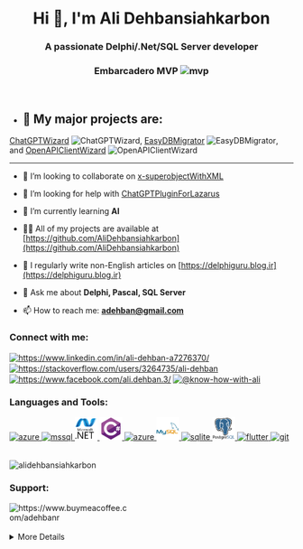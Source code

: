 <h1 align="center">Hi 👋, I'm Ali Dehbansiahkarbon </h1> 
<h3 align="center">A passionate Delphi/.Net/SQL Server developer</h3>
<h3 align="center">Embarcadero MVP  <img src="https://github.com/AliDehbansiahkarbon/AliDehbansiahkarbon/assets/5601608/367f7a2a-71db-4bf6-bdb3-fd4fda19d2d7" alt="mvp" width="200" height="50"/></h3>
<br>

- ## 🔭 My major projects are:
[ChatGPTWizard](https://github.com/AliDehbansiahkarbon/ChatGPTWizard) <img src="https://user-images.githubusercontent.com/5601608/225608017-be60c550-0413-49db-b4b6-3664da20e82f.png" alt="ChatGPTWizard" width="90" height="50"/>, [EasyDBMigrator](https://github.com/AliDehbansiahkarbon/EasyDBMigrator) <img src="https://github-production-user-asset-6210df.s3.amazonaws.com/5601608/257011856-964264bf-ed9e-405f-9047-673ac1428ebc.png" alt="EasyDBMigrator" width="45" height="60"/>, and [OpenAPIClientWizard](https://github.com/AliDehbansiahkarbon/OpenAPIClientWizard) <img src="https://github.com/AliDehbansiahkarbon/OpenAPIClientWizard/assets/5601608/9eab0937-90e4-46ae-bce2-29a24c02bd9d" alt="OpenAPIClientWizard" width="60" height="60"/>

<hr>

- 👯 I’m looking to collaborate on [x-superobjectWithXML](https://github.com/AliDehbansiahkarbon/x-superobjectWithXML)

- 🤝 I’m looking for help with [ChatGPTPluginForLazarus](https://github.com/AliDehbansiahkarbon/ChatGPTPluginForLazarus)

- 🌱 I’m currently learning **AI**

- 👨‍💻 All of my projects are available at [https://github.com/AliDehbansiahkarbon](https://github.com/AliDehbansiahkarbon)

- 📝 I regularly write non-English articles on [https://delphiguru.blog.ir](https://delphiguru.blog.ir)

- 💬 Ask me about **Delphi, Pascal, SQL Server**

- 📫 How to reach me:  **adehban@gmail.com**

<h3 align="left">Connect with me:</h3>
<p align="left">
<a href="https://www.linkedin.com/in/ali-dehban-a7276370/" target="blank"><img align="center" src="https://raw.githubusercontent.com/rahuldkjain/github-profile-readme-generator/master/src/images/icons/Social/linked-in-alt.svg" alt="https://www.linkedin.com/in/ali-dehban-a7276370/" height="30" width="40" /></a>
<a href="https://stackoverflow.com/users/3264735/ali-dehban" target="blank"><img align="center" src="https://raw.githubusercontent.com/rahuldkjain/github-profile-readme-generator/master/src/images/icons/Social/stack-overflow.svg" alt="https://stackoverflow.com/users/3264735/ali-dehban" height="30" width="40" /></a>
<a href="https://www.facebook.com/ali.dehban.3/" target="blank"><img align="center" src="https://raw.githubusercontent.com/rahuldkjain/github-profile-readme-generator/master/src/images/icons/Social/facebook.svg" alt="https://www.facebook.com/ali.dehban.3/" height="30" width="40" /></a>
<a href="https://www.youtube.com/@know-how-with-ali" target="blank"><img align="center" src="https://raw.githubusercontent.com/rahuldkjain/github-profile-readme-generator/master/src/images/icons/Social/youtube.svg" alt="@know-how-with-ali" height="30" width="40" /></a>
</p>

<h3 align="left">Languages and Tools:</h3>
<p align="left"> 
<a href="https://www.embarcadero.com/products/delphi" target="_blank" rel="noreferrer"> <img src="https://github.com/AliDehbansiahkarbon/AliDehbansiahkarbon/assets/5601608/59a6c5b6-dfb5-48ae-afb7-e962ae8e4c93" alt="azure" width="40" height="40"/> </a>
<a href="https://www.microsoft.com/en-us/sql-server" target="_blank" rel="noreferrer"> <img src="https://www.svgrepo.com/show/303229/microsoft-sql-server-logo.svg" alt="mssql" width="60" height="40"/> </a> 
<a href="https://dotnet.microsoft.com/" target="_blank" rel="noreferrer"> <img src="https://raw.githubusercontent.com/devicons/devicon/master/icons/dot-net/dot-net-original-wordmark.svg" alt="dotnet" width="40" height="40"/> </a> 
<a href="https://www.w3schools.com/cs/" target="_blank" rel="noreferrer"> <img src="https://raw.githubusercontent.com/devicons/devicon/master/icons/csharp/csharp-original.svg" alt="csharp" width="40" height="40"/> </a> 
<a href="https://azure.microsoft.com/en-in/" target="_blank" rel="noreferrer"> <img src="https://www.vectorlogo.zone/logos/microsoft_azure/microsoft_azure-icon.svg" alt="azure" width="40" height="40"/> </a> 
<a href="https://www.mysql.com/" target="_blank" rel="noreferrer"> <img src="https://raw.githubusercontent.com/devicons/devicon/master/icons/mysql/mysql-original-wordmark.svg" alt="mysql" width="40" height="40"/> </a> 
<a href="https://www.sqlite.org/" target="_blank" rel="noreferrer"> <img src="https://www.vectorlogo.zone/logos/sqlite/sqlite-icon.svg" alt="sqlite" width="40" height="40"/> </a> 
<a href="https://www.postgresql.org" target="_blank" rel="noreferrer"> <img src="https://raw.githubusercontent.com/devicons/devicon/master/icons/postgresql/postgresql-original-wordmark.svg" alt="postgresql" width="40" height="40"/> </a> 
<a href="https://flutter.dev" target="_blank" rel="noreferrer"> <img src="https://www.vectorlogo.zone/logos/flutterio/flutterio-icon.svg" alt="flutter" width="40" height="40"/> </a> 
<a href="https://git-scm.com/" target="_blank" rel="noreferrer"> <img src="https://www.vectorlogo.zone/logos/git-scm/git-scm-icon.svg" alt="git" width="40" height="40"/> </a> 
</p>

<br>
<img align="center" src="http://github-profile-summary-cards.vercel.app/api/cards/profile-details?username=AliDehbansiahkarbon&theme=algolia" alt="alidehbansiahkarbon" />

<h3 align="left">Support:</h3>
<p><a href="https://www.buymeacoffee.com/adehbanr"> <img align="left" src="https://cdn.buymeacoffee.com/buttons/v2/default-yellow.png" height="50" width="210" alt="https://www.buymeacoffee.com/adehbanr" /></a>
</p><br><br>

<br>
<details>
  <summary>More Details</summary>

  ## Star History

[![Star History Chart](https://api.star-history.com/svg?repos=AliDehbansiahkarbon/ChatGPTWizard,AliDehbansiahkarbon/ChatGPTPluginForLazarus,AliDehbansiahkarbon/AzureStorageClientLibrary,AliDehbansiahkarbon/FuzzyMatch,AliDehbansiahkarbon/Advance-TaskDialog,AliDehbansiahkarbon/ai-toplist-for-Delphi,AliDehbansiahkarbon/EasyDBMigrator&type=Date)](https://star-history.com/#AliDehbansiahkarbon/ChatGPTWizard&AliDehbansiahkarbon/ChatGPTPluginForLazarus&AliDehbansiahkarbon/AzureStorageClientLibrary&AliDehbansiahkarbon/FuzzyMatch&AliDehbansiahkarbon/Advance-TaskDialog&AliDehbansiahkarbon/ai-toplist-for-Delphi&AliDehbansiahkarbon/EasyDBMigrator&Date)


 ## Statistics
<p align="center">
  <a href="https://github.com/AliDehbansiahkarbon">
    <img src="http://github-profile-summary-cards.vercel.app/api/cards/stats?username=AliDehbansiahkarbon&theme=algolia" />
  </a>
  
  <a href="https://github.com/AliDehbansiahkarbon">
    <img src="http://github-profile-summary-cards.vercel.app/api/cards/productive-time?username=AliDehbansiahkarbon&theme=algolia&utcOffset=8" />
  </a>
  
  <a href="https://github.com/AliDehbansiahkarbon">
    <img src="https://github-readme-streak-stats.herokuapp.com?user=AliDehbansiahkarbon&theme=algolia&hide_border=true&card_width=315" height="210"/>
  </a>
  <a href="https://github.com/AliDehbansiahkarbon">
    <img src="https://github-profile-trophy.vercel.app/?username=alidehbansiahkarbon&theme=algolia&row=2&column=3&hide_border=true" width="340" height="210"/>
  </a>
</p> 
</details>
